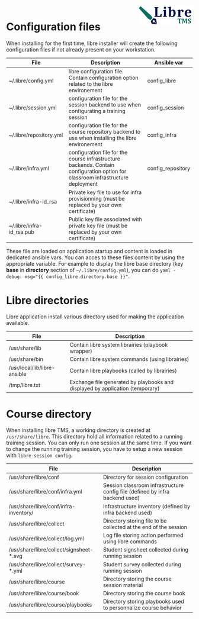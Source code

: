 <img align="right" height="50" src="https://raw.githubusercontent.com/startxfr/libre/dev/docs/assets/logo.svg?sanitize=true">

# Configuration files

When installing for the first time,  libre installer will create the following configuration files if 
not already present on your workstation.

| File                      | Description          | Ansible var
|---------------------------|----------------------|---------------------
| ~/.libre/config.yml       | libre configuration file. Contain configuration option related to the libre environement                                          | config_libre
| ~/.libre/session.yml      | configuration file for the session backend to use when configurating a training session                                           | config_session
| ~/.libre/repository.yml   | configuration file for the course repository backend to use when installing the libre environement                                | config_infra
| ~/.libre/infra.yml        | configuration file for the course infrastructure backends. Contain configuration option for classroom infrastructure deployment   | config_repository
| ~/.libre/infra-id_rsa     | Private key file to use for infra provisionning (must be replaced by your own certificate)                                        |
| ~/.libre/infra-id_rsa.pub | Public key file associated with private key file (must be replaced by your own certificate)                                       |

These file are loaded on application startup and content is loaded in dedicated ansible vars. You can acces to these files content 
by using the appropriate variable. For example to display the libre base directory (key __base__ in __directory__ section of `~/.libre/config.yml`), 
you can do ```yaml - debug: msg="{{ config_libre.directory.base }}"```.


# Libre directories

Libre application install various directory used for making the application available. 

| File                         | Description          
|------------------------------|-------------------------------------------
| /usr/share/lib               | Contain libre system librairies (playbook wrapper)
| /usr/share/bin               | Contain libre system commands (using librairies)
| /usr/local/lib/libre-ansible | Contain libre playbooks (called by librairies)
| /tmp/libre.txt               | Exchange file generated by playbooks and displayed by application (temporary)


# Course directory

When installing libre TMS, a working directory is created at `/usr/share/libre`. This directory hold all information
related to a running training session. You can only run one session at the same time. If you want to change
the running training session, you have to setup a new session with `libre-session config`.

| File                                     | Description          
|------------------------------------------|-------------------------------------------
| /usr/share/libre/conf                    | Directory for session configuration
| /usr/share/libre/conf/infra.yml          | Session classroom infrastructure config file (defined by infra backend used)
| /usr/share/libre/conf/infra-inventory/   | Infrastructure inventory (defined by infra backend used)
| /usr/share/libre/collect                 | Directory storing file to be collected at the end of the session
| /usr/share/libre/collect/log.yml         | Log file storing action performed using libre commands
| /usr/share/libre/collect/signsheet-*.svg | Student signsheet collected during running session
| /usr/share/libre/collect/survey-*.yml    | Student survey collected during running session
| /usr/share/libre/course                  | Directory storing the course session material
| /usr/share/libre/course/book             | Directory storing the course book
| /usr/share/libre/course/playbooks        | Directory storing playbooks used to personnalize course behavior
